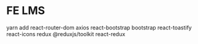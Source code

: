 # FE LMS

yarn add react-router-dom axios react-bootstrap bootstrap react-toastify react-icons redux @reduxjs/toolkit react-redux
